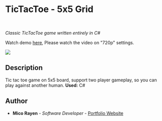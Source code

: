 # TicTacToe - 5x5 Grid

<br>

_Classic TicTacToe game written entirely in C#_

Watch demo [here](https://www.youtube.com/watch?v=xX8zll8STYc), Please watch the video on "720p" settings.

<image src="https://user-images.githubusercontent.com/43229181/147377270-5fa54342-feda-4500-8f85-b7b30985f426.png">
  

## Description

Tic tac toe game on 5x5 board, support two player gameplay, so you can play against another human. **Used:** C#

## Author

* **Mico Rayen** - *Software Developer* - [Portfolio Website](https://micorayen.github.io/mar)

